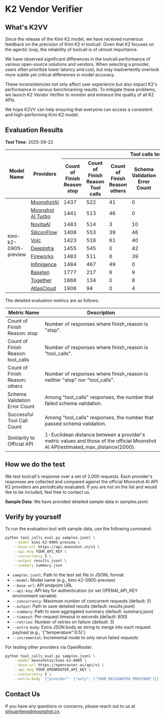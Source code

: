 # K2 Vendor Verifier

## What's K2VV

Since the release of the Kimi K2 model, we have received numerous feedback on the precision of Kimi K2 in toolcall. Given that K2 focuses on the agentic loop, the reliability of toolcall is of utmost importance.

We have observed significant differences in the toolcall performance of various open-source solutions and vendors. When selecting a provider, users often prioritize lower latency and cost, but may inadvertently overlook more subtle yet critical differences in model accuracy.

These inconsistencies not only affect user experience but also impact K2's performance in various benchmarking results.
To mitigate these problems, we launch K2 Vendor Verifier to monitor and enhance the quality of all K2 APIs.

We hope K2VV can help ensuring that everyone can access a consistent and high-performing Kimi K2 model.


## Evaluation Results

**Test Time**: 2025-09-22

<table>
<thead>
<tr>
<th rowspan="2">Model Name</th>
<th rowspan="2">Providers</th>
<th colspan="6" style="text-align: center;">Tool calls test</th>
</tr>
<tr>
<th>Count of Finish Reason stop</th>
<th>Count of Finish Reason Tool calls</th>
<th>Count of Finish Reason others</th>
<th>Schema Validation Error Count</th>
<th>Successful Tool Call Count</th>
<th>Similarity compared to the official Implementation</th>
</tr>
</thead>
<tbody>
<tr>
<td rowspan="11">kimi-k2-0905-preview</td>
<td><a href="https://platform.moonshot.cn/">MoonshotAI</a></td>
<td>1437</td>
<td>522</td>
<td>41</td>
<td>0</td>
<td>522</td>
<td>-</td>
</tr>
<tr>
<td><a href="https://platform.moonshot.cn/">Moonshot AI Turbo</a></td>
<td>1441</td>
<td>513</td>
<td>46</td>
<td>0</td>
<td>513</td>
<td>99.29%</td>
</tr>
<tr>
<td><a href="https://openrouter.ai/provider/novita">NovitaAI</a></td>
<td>1483</td>
<td>514</td>
<td>3</td>
<td>10</td>
<td>504</td>
<td>96.82%</td>
</tr>
<tr>
<td><a href="https://openrouter.ai/provider/siliconflow">SiliconFlow</a></td>
<td>1408</td>
<td>553</td>
<td>39</td>
<td>46</td>
<td>507</td>
<td>96.78%</td>
</tr>
<tr>
<td><a href="https://www.volcengine.com/">Volc</a></td>
<td>1423</td>
<td>516</td>
<td>61</td>
<td>40</td>
<td>476</td>
<td>96.70%</td>
</tr>
<tr>
<td><a href="https://openrouter.ai/provider/deepinfra">DeepInfra</a></td>
<td>1455</td>
<td>545</td>
<td>0</td>
<td>42</td>
<td>503</td>
<td>96.59%</td>
</tr>
<tr>
<td><a href="https://openrouter.ai/provider/fireworks">Fireworks</a></td>
<td>1483</td>
<td>511</td>
<td>6</td>
<td>39</td>
<td>472</td>
<td>95.68%</td>
</tr>
<tr>
<td><a href="https://cloud.infini-ai.com/">Infinigence</a></td>
<td>1484</td>
<td>467</td>
<td>49</td>
<td>0</td>
<td>467</td>
<td>95.44%</td>
</tr>
<tr>
<td><a href="https://openrouter.ai/provider/baseten">Baseten</a></td>
<td>1777</td>
<td>217</td>
<td>6</td>
<td>9</td>
<td>208</td>
<td>72.23%</td>
</tr>
<tr>
<td><a href="https://openrouter.ai/provider/together">Together</a></td>
<td>1866</td>
<td>134</td>
<td>0</td>
<td>8</td>
<td>126</td>
<td>64.89%</td>
</tr>
<tr>
<td><a href="https://openrouter.ai/provider/atlas-cloud">AtlasCloud</a></td>
<td>1906</td>
<td>94</td>
<td>0</td>
<td>4</td>
<td>90</td>
<td>61.55%</td>
</tr>
</tbody>
</table>

The detailed evaluation metrics are as follows:

| Metric Name | Description |
|-------------|-------------|
| Count of Finish Reason: stop | Number of responses where finish_reason is "stop". |
| Count of Finish Reason: tool_calls | Number of responses where finish_reason is "tool_calls". |
| Count of Finish Reason: others | Number of responses where finish_reason is neither "stop" nor "tool_calls". |
| Schema Validation Error Count | Among "tool_calls" responses, the number that failed schema validation. |
| Successful Tool Call Count | Among "tool_calls" responses, the number that passed schema validation. |
| Similarity to Official API | 1-Euclidean distance between a provider's metric values and those of the official Moonshot AI API/estimated_max_distance(2000). |

## How we do the test

We test toolcall's response over a set of 2,000 requests. Each provider's responses are collected and compared against the official Moonshot AI API.
K2 providers are periodically evaluated. If you are not on the list and would like to be included, feel free to contact us.

**Sample Data**: We have provided detailed sample data in samples.jsonl.

## Verify by yourself

To run the evaluation tool with sample data, use the following command:

```bash
python tool_calls_eval.py samples.jsonl \
    --model kimi-k2-0905-preview \
    --base-url https://api.moonshot.cn/v1 \
    --api-key YOUR_API_KEY \
    --concurrency 5 \
    --output results.jsonl \
    --summary summary.json
```

- `samples.jsonl`: Path to the test set file in JSONL format
- `--model`: Model name (e.g., kimi-k2-0905-preview)
- `--base-url`: API endpoint URL
- `--api-key`: API key for authentication (or set OPENAI_API_KEY environment variable)
- `--concurrency`: Maximum number of concurrent requests (default: 5)
- `--output`: Path to save detailed results (default: results.jsonl)
- `--summary`: Path to save aggregated summary (default: summary.json)
- `--timeout`: Per-request timeout in seconds (default: 600)
- `--retries`: Number of retries on failure (default: 3)
- `--extra-body`: Extra JSON body as string to merge into each request payload (e.g., '{"temperature":0.5}')
- `--incremental`: Incremental mode to only rerun failed requests


For testing other providers via OpenRouter:

```bash
python tool_calls_eval.py samples.jsonl \
    --model moonshotai/kimi-k2-0905 \
    --base-url https://openrouter.ai/api/v1 \
    --api-key YOUR_OPENROUTER_API_KEY \
    --concurrency 5 \
    --extra-body '{"provider": {"only": ["YOUR_DESIGNATED_PROVIDER"]}}'
```

## Contact Us
If you have any questions or concerns, please reach out to us at shijuanfeng@moonshot.cn.
